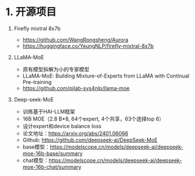 # 1. 开源项目

1. Firefly mixtral 8x7b
   - https://github.com/WangRongsheng/Aurora
   - https://huggingface.co/YeungNLP/firefly-mixtral-8x7b

2. LLaMA-MoE
   - 原有模型拆解为小的专家模型
   - LLaMA-MoE: Building Mixture-of-Experts from LLaMA with Continual Pre-training
   - https://github.com/pjlab-sys4nlp/llama-moe

3. Deep-seek-MoE
   - 训练基于HAI-LLM框架
   - 16B MOE（2.8 B*8, 64个expert, 4个共享，63个选择top 6）
   - 设计expert和device balance loss
   - 论文地址：https://arxiv.org/abs/2401.06066
   - Github: https://github.com/deepseek-ai/DeepSeek-MoE
   - base模型：https://modelscope.cn/models/deepseek-ai/deepseek-moe-16b-base/summary
   - chat模型：https://modelscope.cn/models/deepseek-ai/deepseek-moe-16b-chat/summary



